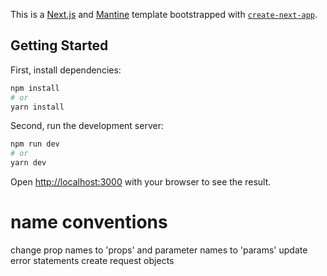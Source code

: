 This is a [Next.js](https://nextjs.org/) and [Mantine](https://mantine.dev/) template bootstrapped with [`create-next-app`](https://github.com/vercel/next.js/tree/canary/packages/create-next-app).

## Getting Started

First, install dependencies:

```bash
npm install
# or
yarn install
```

Second, run the development server:

```bash
npm run dev
# or
yarn dev
```

Open [http://localhost:3000](http://localhost:3000) with your browser to see the result.

# name conventions

change prop names to 'props' and parameter names to 'params'
update error statements
create request objects
